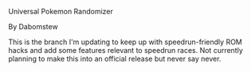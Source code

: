 Universal Pokemon Randomizer

By Dabomstew

This is the branch I'm updating to keep up with speedrun-friendly ROM hacks and add some features relevant to speedrun races. Not currently planning to make this into an official release but never say never.
